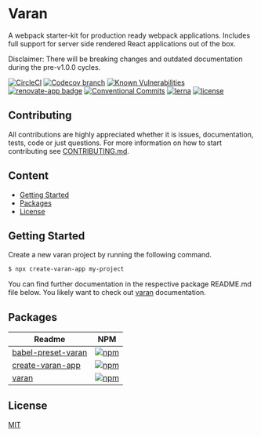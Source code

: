 # Varan

A webpack starter-kit for production ready webpack applications. Includes full support for server side rendered React applications out of the box.

Disclaimer: There will be breaking changes and outdated documentation during the pre-v1.0.0 cycles.

[![CircleCI][circleci-image]][circleci-url]
[![Codecov branch][codecov-image]][codecov-url]
[![Known Vulnerabilities][snyk-image]][snyk-url]
[![renovate-app badge][renovate-image]][renovate-url]
[![Conventional Commits][conventional-commits-image]][conventional-commits-url]
[![lerna][lerna-image]][lerna-url]
[![license][license-image]][license-url]

## Contributing

All contributions are highly appreciated whether it is issues, documentation, tests, code or just questions.
For more information on how to start contributing see [CONTRIBUTING.md](CONTRIBUTING.md).

## Content

- [Getting Started](#getting-started)
- [Packages](#packages)
- [License](#license)

<a id="getting-started"></a>

## Getting Started

Create a new varan project by running the following command.

```bash
$ npx create-varan-app my-project
```

You can find further documentation in the respective package README.md file below.
You likely want to check out [varan](packages/varan/README.md) documentation.

<a id="packages"></a>

## Packages

| Readme                                                      | NPM                                                                |
| ----------------------------------------------------------- | ------------------------------------------------------------------ |
| [babel-preset-varan](packages/babel-preset-varan/README.md) | [![npm][npm-babel-preset-varan-image]][npm-babel-preset-varan-url] |
| [create-varan-app](packages/create-varan-app/README.md)     | [![npm][npm-create-varan-app-image]][npm-create-varan-app-url]     |
| [varan](packages/varan/README.md)                           | [![npm][npm-varan-image]][npm-varan-url]                           |

<a id="license"></a>

## License

[MIT](LICENSE.md)

[npm-varan-url]: https://npmjs.org/package/varan
[npm-varan-image]: https://img.shields.io/npm/v/varan.svg
[npm-create-varan-app-url]: https://npmjs.org/package/create-varan-app
[npm-create-varan-app-image]: https://img.shields.io/npm/v/create-varan-app.svg
[npm-babel-preset-varan-url]: https://npmjs.org/package/babel-preset-varan
[npm-babel-preset-varan-image]: https://img.shields.io/npm/v/babel-preset-varan.svg
[conventional-commits-image]: https://img.shields.io/badge/Conventional%20Commits-1.0.0-yellow.svg
[conventional-commits-url]: https://conventionalcommits.org/
[circleci-url]: https://circleci.com/gh/ersims/varan/tree/master
[circleci-image]: https://img.shields.io/circleci/project/github/ersims/varan/master.svg
[codecov-url]: https://codecov.io/gh/ersims/varan/tree/master
[codecov-image]: https://img.shields.io/codecov/c/github/ersims/varan/master.svg
[snyk-url]: https://snyk.io/test/github/ersims/varan/master
[snyk-image]: https://snyk.io/test/github/ersims/varan/master/badge.svg
[renovate-url]: https://renovateapp.com/
[renovate-image]: https://img.shields.io/badge/renovate-app-blue.svg
[lerna-image]: https://img.shields.io/badge/maintained%20with-lerna-cc00ff.svg
[lerna-url]: https://lerna.js.org
[license-url]: https://github.com/ersims/varan/blob/master/LICENSE.md
[license-image]: https://img.shields.io/github/license/ersims/varan.svg
